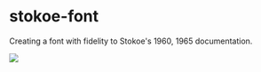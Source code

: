# stokoe-font
Creating a font with fidelity to Stokoe's 1960, 1965 documentation.

<img src="https://i.pinimg.com/736x/2a/1d/32/2a1d3205fb163d52b0323164e1f5a531.jpg">
